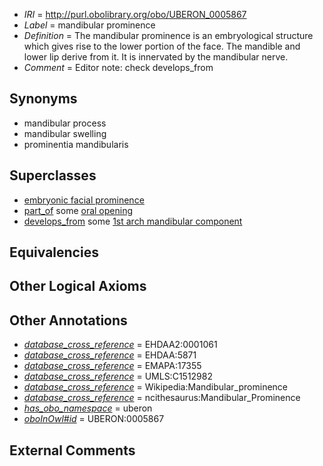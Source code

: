  * *IRI* = http://purl.obolibrary.org/obo/UBERON_0005867
 * *Label* = mandibular prominence
 * *Definition* = The mandibular prominence is an embryological structure which gives rise to the lower portion of the face. The mandible and lower lip derive from it. It is innervated by the mandibular nerve.
 * *Comment* = Editor note: check develops_from

## Synonyms

 * mandibular process
 * mandibular swelling
 * prominentia mandibularis

## Superclasses

 * [embryonic facial prominence](../../UBERON/14/UBERON_0012314.md)
 * [part_of](../../BFO/50/BFO_0000050.md) some [oral opening](../../UBERON/66/UBERON_0000166.md)
 * [develops_from](../../RO/02/RO_0002202.md) some [1st arch mandibular component](../../UBERON/37/UBERON_0007237.md)

## Equivalencies


## Other Logical Axioms


## Other Annotations

 * *[database_cross_reference](../../ef/oboInOwl#hasDbXref.md)* = EHDAA2:0001061
 * *[database_cross_reference](../../ef/oboInOwl#hasDbXref.md)* = EHDAA:5871
 * *[database_cross_reference](../../ef/oboInOwl#hasDbXref.md)* = EMAPA:17355
 * *[database_cross_reference](../../ef/oboInOwl#hasDbXref.md)* = UMLS:C1512982
 * *[database_cross_reference](../../ef/oboInOwl#hasDbXref.md)* = Wikipedia:Mandibular_prominence
 * *[database_cross_reference](../../ef/oboInOwl#hasDbXref.md)* = ncithesaurus:Mandibular_Prominence
 * *[has_obo_namespace](../../ce/oboInOwl#hasOBONamespace.md)* = uberon
 * *[oboInOwl#id](../../id/oboInOwl#id.md)* = UBERON:0005867

## External Comments


